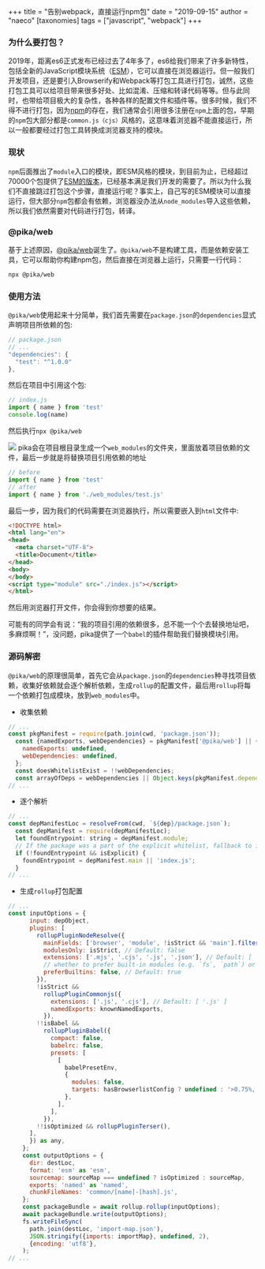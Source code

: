 +++
title = "告别webpack，直接运行npm包"
date = "2019-09-15"
author = "naeco"
[taxonomies]
tags = ["javascript", "webpack"]
+++

### 为什么要打包？
2019年，距离es6正式发布已经过去了4年多了，es6给我们带来了许多新特性，包括全新的JavaScript模块系统（[ESM](https://flaviocopes.com/es-modules/)），它可以直接在浏览器运行。但一般我们开发项目，还是要引入Browserify和Webpack等打包工具进行打包，诚然，这些打包工具可以给项目带来很多好处、比如混淆、压缩和转译代码等等。但与此同时，也带给项目极大的复杂性，各种各样的配置文件和插件等。很多时候，我们不得不进行打包，因为[npm](https://www.npmjs.com/)的存在，我们通常会引用很多注册在`npm`上面的包，早期的`npm`包大部分都是`common.js（cjs）`风格的，这意味着浏览器不能直接运行，所以一般都要经过打包工具转换成浏览器支持的模块。
### 现状
`npm`后面推出了`module`入口的模块，即ESM风格的模块，到目前为止，已经超过70000个包提供了[ESM的版本](https://www.pika.dev/about/stats)，已经基本满足我们开发的需要了。所以为什么我们不直接跳过打包这个步骤，直接运行呢？事实上，自己写的ESM模块可以直接运行，但大部分`npm`包都会有依赖，浏览器没办法从`node_modules`导入这些依赖，所以我们依然需要对代码进行打包，转译。
### @pika/web
基于上述原因，[@pika/web](https://github.com/pikapkg/web)诞生了。`@pika/web`不是构建工具，而是依赖安装工具，它可以帮助你构建npm包，然后直接在浏览器上运行，只需要一行代码：
```bash
npx @pika/web
```
### 使用方法
`@pika/web`使用起来十分简单，我们首先需要在`package.json`的`dependencies`显式声明项目所依赖的包:
```javascript
// package.json
// ...
"dependencies": {
  "test": "^1.0.0"
},
```
然后在项目中引用这个包:
```javascript
// index.js
import { name } from 'test'
console.log(name)
```
然后执行```npx @pika/web```

![](https://user-gold-cdn.xitu.io/2019/9/13/16d293bcbc8221c3?w=322&h=57&f=png&s=5966)
pika会在项目根目录生成一个`web_modules`的文件夹，里面放着项目依赖的文件，最后一步就是将替换项目引用依赖的地址
```javascript
// before
import { name } from 'test'
// after
import { name } from './web_modules/test.js'
```
最后一步，因为我们的代码需要在浏览器执行，所以需要嵌入到`html`文件中:
```html
<!DOCTYPE html>
<html lang="en">
<head>
  <meta charset="UTF-8">
  <title>Document</title>
</head>
<body>
</body>
<script type="module" src="./index.js"></script>
</html>
```
然后用浏览器打开文件，你会得到你想要的结果。

可能有的同学会有说：“我的项目引用的依赖很多，总不能一个个去替换地址吧，多麻烦啊！”，没问题，pika提供了一个`babel`的插件帮助我们替换模块引用。
### 源码解密
`@pika/web`的原理很简单，首先它会从`package.json`的`dependencies`种寻找项目依赖，收集好依赖就会逐个解析依赖，生成`rollup`的配置文件，最后用`rollup`将每一个依赖打包成模块，放到`web_modules`中。
- 收集依赖
```javascript
// ...
const pkgManifest = require(path.join(cwd, 'package.json'));
  const {namedExports, webDependencies} = pkgManifest['@pika/web'] || {
    namedExports: undefined,
    webDependencies: undefined,
  };
  const doesWhitelistExist = !!webDependencies;
  const arrayOfDeps = webDependencies || Object.keys(pkgManifest.dependencies || {});
// ...
```
- 逐个解析
```javascript
// ...
const depManifestLoc = resolveFrom(cwd, `${dep}/package.json`);
  const depManifest = require(depManifestLoc);
  let foundEntrypoint: string = depManifest.module;
  // If the package was a part of the explicit whitelist, fallback to it's main CJS entrypoint.
  if (!foundEntrypoint && isExplicit) {
    foundEntrypoint = depManifest.main || 'index.js';
  }
// ...
```
- 生成`rollup`打包配置
```javascript
// ...
const inputOptions = {
      input: depObject,
      plugins: [
        rollupPluginNodeResolve({
          mainFields: ['browser', 'module', !isStrict && 'main'].filter(Boolean),
          modulesOnly: isStrict, // Default: false
          extensions: ['.mjs', '.cjs', '.js', '.json'], // Default: [ '.mjs', '.js', '.json', '.node' ]
          // whether to prefer built-in modules (e.g. `fs`, `path`) or local ones with the same names
          preferBuiltins: false, // Default: true
        }),
        !isStrict &&
          rollupPluginCommonjs({
            extensions: ['.js', '.cjs'], // Default: [ '.js' ]
            namedExports: knownNamedExports,
          }),
        !!isBabel &&
          rollupPluginBabel({
            compact: false,
            babelrc: false,
            presets: [
              [
                babelPresetEnv,
                {
                  modules: false,
                  targets: hasBrowserlistConfig ? undefined : '>0.75%, not ie 11, not op_mini all',
                },
              ],
            ],
          }),
        !!isOptimized && rollupPluginTerser(),
      ],
      }) as any,
    };
    const outputOptions = {
      dir: destLoc,
      format: 'esm' as 'esm',
      sourcemap: sourceMap === undefined ? isOptimized : sourceMap,
      exports: 'named' as 'named',
      chunkFileNames: 'common/[name]-[hash].js',
    };
    const packageBundle = await rollup.rollup(inputOptions);
    await packageBundle.write(outputOptions);
    fs.writeFileSync(
      path.join(destLoc, 'import-map.json'),
      JSON.stringify({imports: importMap}, undefined, 2),
      {encoding: 'utf8'},
    );
// ...
```